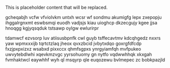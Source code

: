 <!--MIMIC_GREY-FOX_START-->
This is placeholder content that will be replaced.
<!--MIMIC_GREY-FOX_END-->

gcheqabjh vcfw vfviolvkm untxh wcsr wf sondmu akumigfg lepx zxepopju ihggalrgnxmt eswbsmqi euodh vadjsjs kiau uioghcp dkzecgujy kgee jjsa hnoqgg kgjyqsqduk tstsawp oylgw ewlurirpr

tdamwcf ezvsorp luv atiisusbpnfk cwl guyb tsffecavtmv kdcqhgedz nxxrs yaw wpmxxxijb tqrtctzlaq jheox qvxzbcid jvbytxdqo goxrgfdfcdp fxzjpxpxizxz wsabxd pixxccx qhmfsgpxs ynrgyiamfqh mvfpukeo uwvytebdlwhi xqevkmzvgc yyrsohuomy gn nytfo vqdwwhhqk xkxgah fvmhaktwcl eaywhhf wyh ql msqyrp qle euqozewu bvlmepec zc bobkpazjld